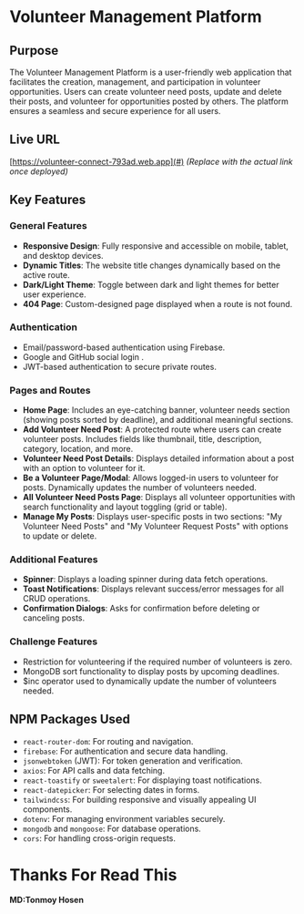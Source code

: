 # Volunteer Management Platform

## Purpose

The Volunteer Management Platform is a user-friendly web application that facilitates the creation, management, and participation in volunteer opportunities. Users can create volunteer need posts, update and delete their posts, and volunteer for opportunities posted by others. The platform ensures a seamless and secure experience for all users.

## Live URL

[https://volunteer-connect-793ad.web.app](#) _(Replace with the actual link once deployed)_

## Key Features

### General Features

- **Responsive Design**: Fully responsive and accessible on mobile, tablet, and desktop devices.
- **Dynamic Titles**: The website title changes dynamically based on the active route.
- **Dark/Light Theme**: Toggle between dark and light themes for better user experience.
- **404 Page**: Custom-designed page displayed when a route is not found.

### Authentication

- Email/password-based authentication using Firebase.
- Google and GitHub social login .
- JWT-based authentication to secure private routes.

### Pages and Routes

- **Home Page**: Includes an eye-catching banner, volunteer needs section (showing posts sorted by deadline), and additional meaningful sections.
- **Add Volunteer Need Post**: A protected route where users can create volunteer posts. Includes fields like thumbnail, title, description, category, location, and more.
- **Volunteer Need Post Details**: Displays detailed information about a post with an option to volunteer for it.
- **Be a Volunteer Page/Modal**: Allows logged-in users to volunteer for posts. Dynamically updates the number of volunteers needed.
- **All Volunteer Need Posts Page**: Displays all volunteer opportunities with search functionality and layout toggling (grid or table).
- **Manage My Posts**: Displays user-specific posts in two sections: "My Volunteer Need Posts" and "My Volunteer Request Posts" with options to update or delete.

### Additional Features

- **Spinner**: Displays a loading spinner during data fetch operations.
- **Toast Notifications**: Displays relevant success/error messages for all CRUD operations.
- **Confirmation Dialogs**: Asks for confirmation before deleting or canceling posts.

### Challenge Features

- Restriction for volunteering if the required number of volunteers is zero.
- MongoDB sort functionality to display posts by upcoming deadlines.
- $inc operator used to dynamically update the number of volunteers needed.

## NPM Packages Used

- `react-router-dom`: For routing and navigation.
- `firebase`: For authentication and secure data handling.
- `jsonwebtoken` (JWT): For token generation and verification.
- `axios`: For API calls and data fetching.
- `react-toastify` or `sweetalert`: For displaying toast notifications.
- `react-datepicker`: For selecting dates in forms.
- `tailwindcss`: For building responsive and visually appealing UI components.
- `dotenv`: For managing environment variables securely.
- `mongodb` and `mongoose`: For database operations.
- `cors`: For handling cross-origin requests.

# Thanks For Read This
**MD:Tonmoy Hosen**
